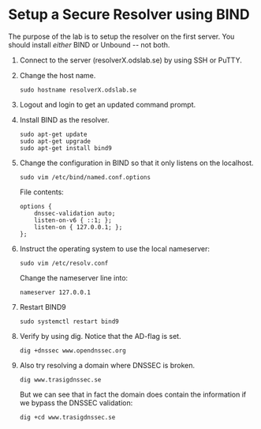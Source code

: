 # Setup a Secure Resolver using BIND

The purpose of the lab is to setup the resolver on the first server. You
should install *either* BIND or Unbound -- not both.

1.  Connect to the server (resolverX.odslab.se) by using SSH or PuTTY.
2.  Change the host name.

        sudo hostname resolverX.odslab.se

3.  Logout and login to get an updated command prompt.
4.  Install BIND as the resolver.

        sudo apt-get update
        sudo apt-get upgrade
        sudo apt-get install bind9

5.  Change the configuration in BIND so that it only listens on
    the localhost.

        sudo vim /etc/bind/named.conf.options

    File contents:

        options {
            dnssec-validation auto;
            listen-on-v6 { ::1; };
            listen-on { 127.0.0.1; };
        };

6.  Instruct the operating system to use the local nameserver:

        sudo vim /etc/resolv.conf

    Change the nameserver line into:

        nameserver 127.0.0.1

7.  Restart BIND9

        sudo systemctl restart bind9

8.  Verify by using dig. Notice that the AD-flag is set.

        dig +dnssec www.opendnssec.org

9.  Also try resolving a domain where DNSSEC is broken.

        dig www.trasigdnssec.se

    But we can see that in fact the domain does contain the information
    if we bypass the DNSSEC validation:

        dig +cd www.trasigdnssec.se
